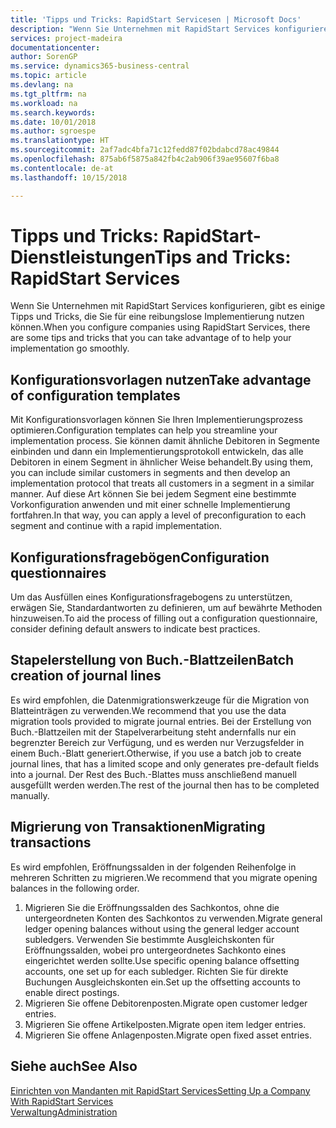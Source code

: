 ```yaml
---
title: 'Tipps und Tricks: RapidStart Servicesen | Microsoft Docs'
description: "Wenn Sie Unternehmen mit RapidStart Services konfigurieren, gibt es einige Tipps und Tricks, die Sie für eine reibungslose Implementierung nutzen können."
services: project-madeira
documentationcenter: 
author: SorenGP
ms.service: dynamics365-business-central
ms.topic: article
ms.devlang: na
ms.tgt_pltfrm: na
ms.workload: na
ms.search.keywords: 
ms.date: 10/01/2018
ms.author: sgroespe
ms.translationtype: HT
ms.sourcegitcommit: 2af7adc4bfa71c12fedd87f02bdabcd78ac49844
ms.openlocfilehash: 875ab6f5875a842fb4c2ab906f39ae95607f6ba8
ms.contentlocale: de-at
ms.lasthandoff: 10/15/2018

---
```

# <a name="tips-and-tricks-rapidstart-services"></a><span data-ttu-id="01419-103">Tipps und Tricks: RapidStart-Dienstleistungen</span><span class="sxs-lookup"><span data-stu-id="01419-103">Tips and Tricks: RapidStart Services</span></span>
<span data-ttu-id="01419-104">Wenn Sie Unternehmen mit RapidStart Services konfigurieren, gibt es einige Tipps und Tricks, die Sie für eine reibungslose Implementierung nutzen können.</span><span class="sxs-lookup"><span data-stu-id="01419-104">When you configure companies using RapidStart Services, there are some tips and tricks that you can take advantage of to help your implementation go smoothly.</span></span>  

## <a name="take-advantage-of-configuration-templates"></a><span data-ttu-id="01419-105">Konfigurationsvorlagen nutzen</span><span class="sxs-lookup"><span data-stu-id="01419-105">Take advantage of configuration templates</span></span>  
<span data-ttu-id="01419-106">Mit Konfigurationsvorlagen können Sie Ihren Implementierungsprozess optimieren.</span><span class="sxs-lookup"><span data-stu-id="01419-106">Configuration templates can help you streamline your implementation process.</span></span> <span data-ttu-id="01419-107">Sie können damit ähnliche Debitoren in Segmente einbinden und dann ein Implementierungsprotokoll entwickeln, das alle Debitoren in einem Segment in ähnlicher Weise behandelt.</span><span class="sxs-lookup"><span data-stu-id="01419-107">By using them, you can include similar customers in segments and then develop an implementation protocol that treats all customers in a segment in a similar manner.</span></span> <span data-ttu-id="01419-108">Auf diese Art können Sie bei jedem Segment eine bestimmte Vorkonfiguration anwenden und mit einer schnelle Implementierung fortfahren.</span><span class="sxs-lookup"><span data-stu-id="01419-108">In that way, you can apply a level of preconfiguration to each segment and continue with a rapid implementation.</span></span>  

## <a name="configuration-questionnaires"></a><span data-ttu-id="01419-109">Konfigurationsfragebögen</span><span class="sxs-lookup"><span data-stu-id="01419-109">Configuration questionnaires</span></span>  
<span data-ttu-id="01419-110">Um das Ausfüllen eines Konfigurationsfragebogens zu unterstützen, erwägen Sie, Standardantworten zu definieren, um auf bewährte Methoden hinzuweisen.</span><span class="sxs-lookup"><span data-stu-id="01419-110">To aid the process of filling out a configuration questionnaire, consider defining default answers to indicate best practices.</span></span>  

## <a name="batch-creation-of-journal-lines"></a><span data-ttu-id="01419-111">Stapelerstellung von Buch.-Blattzeilen</span><span class="sxs-lookup"><span data-stu-id="01419-111">Batch creation of journal lines</span></span>  
<span data-ttu-id="01419-112">Es wird empfohlen, die Datenmigrationswerkzeuge für die Migration von Blatteinträgen zu verwenden.</span><span class="sxs-lookup"><span data-stu-id="01419-112">We recommend that you use the data migration tools provided to migrate journal entries.</span></span> <span data-ttu-id="01419-113">Bei der Erstellung von Buch.-Blattzeilen mit der Stapelverarbeitung steht andernfalls nur ein begrenzter Bereich zur Verfügung, und es werden nur Verzugsfelder in einem Buch.-Blatt generiert.</span><span class="sxs-lookup"><span data-stu-id="01419-113">Otherwise, if you use a batch job to create journal lines, that has a limited scope and only generates pre-default fields into a journal.</span></span> <span data-ttu-id="01419-114">Der Rest des Buch.-Blattes muss anschließend manuell ausgefüllt werden werden.</span><span class="sxs-lookup"><span data-stu-id="01419-114">The rest of the journal then has to be completed manually.</span></span>  

## <a name="migrating-transactions"></a><span data-ttu-id="01419-115">Migrierung von Transaktionen</span><span class="sxs-lookup"><span data-stu-id="01419-115">Migrating transactions</span></span>  
<span data-ttu-id="01419-116">Es wird empfohlen, Eröffnungssalden in der folgenden Reihenfolge in mehreren Schritten zu migrieren.</span><span class="sxs-lookup"><span data-stu-id="01419-116">We recommend that you migrate opening balances in the following order.</span></span>  

1.  <span data-ttu-id="01419-117">Migrieren Sie die Eröffnungssalden des Sachkontos, ohne die untergeordneten Konten des Sachkontos zu verwenden.</span><span class="sxs-lookup"><span data-stu-id="01419-117">Migrate general ledger opening balances without using the general ledger account subledgers.</span></span> <span data-ttu-id="01419-118">Verwenden Sie bestimmte Ausgleichskonten für Eröffnungssalden, wobei pro untergeordnetes Sachkonto eines eingerichtet werden sollte.</span><span class="sxs-lookup"><span data-stu-id="01419-118">Use specific opening balance offsetting accounts, one set up for each subledger.</span></span> <span data-ttu-id="01419-119">Richten Sie für direkte Buchungen Ausgleichskonten ein.</span><span class="sxs-lookup"><span data-stu-id="01419-119">Set up the offsetting accounts to enable direct postings.</span></span>  
2.  <span data-ttu-id="01419-120">Migrieren Sie offene Debitorenposten.</span><span class="sxs-lookup"><span data-stu-id="01419-120">Migrate open customer ledger entries.</span></span>  
3.  <span data-ttu-id="01419-121">Migrieren Sie offene Artikelposten.</span><span class="sxs-lookup"><span data-stu-id="01419-121">Migrate open item ledger entries.</span></span>  
4.  <span data-ttu-id="01419-122">Migrieren Sie offene Anlagenposten.</span><span class="sxs-lookup"><span data-stu-id="01419-122">Migrate open fixed asset entries.</span></span>  

## <a name="see-also"></a><span data-ttu-id="01419-123">Siehe auch</span><span class="sxs-lookup"><span data-stu-id="01419-123">See Also</span></span>  
[<span data-ttu-id="01419-124">Einrichten von Mandanten mit RapidStart Services</span><span class="sxs-lookup"><span data-stu-id="01419-124">Setting Up a Company With RapidStart Services</span></span>](admin-set-up-a-company-with-rapidstart.md)  
[<span data-ttu-id="01419-125">Verwaltung</span><span class="sxs-lookup"><span data-stu-id="01419-125">Administration</span></span>](admin-setup-and-administration.md)

